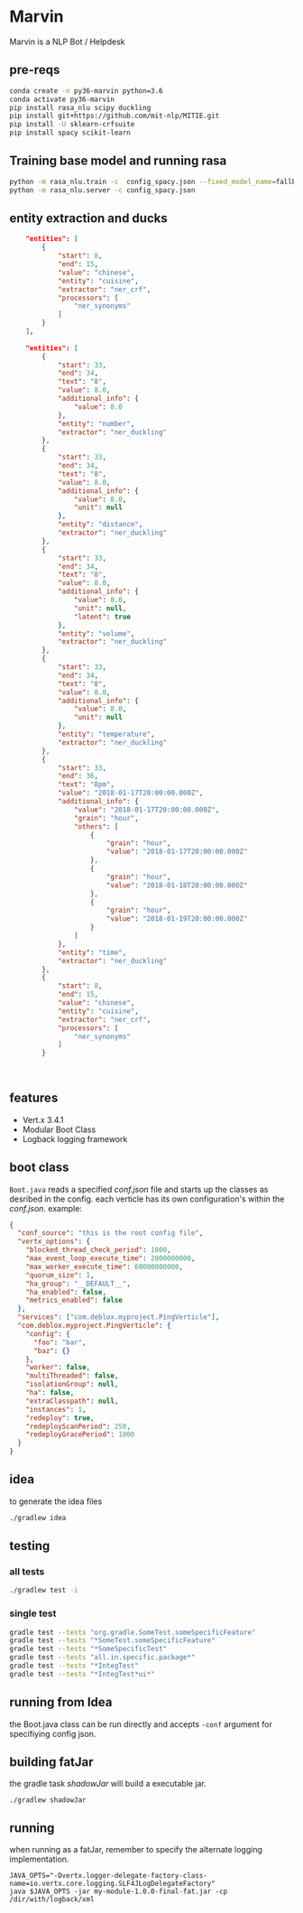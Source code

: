 # Marvin

Marvin is a NLP Bot / Helpdesk

## pre-reqs

```sh
conda create -n py36-marvin python=3.6
conda activate py36-marvin
pip install rasa_nlu scipy duckling 
pip install git+https://github.com/mit-nlp/MITIE.git
pip install -U sklearn-crfsuite
pip install spacy scikit-learn
```

## Training base model and running rasa

```sh
python -m rasa_nlu.train -c  config_spacy.json --fixed_model_name=fallback
python -m rasa_nlu.server -c config_spacy.json
```

## entity extraction and ducks

```json
    "entities": [
        {
            "start": 8,
            "end": 15,
            "value": "chinese",
            "entity": "cuisine",
            "extractor": "ner_crf",
            "processors": [
                "ner_synonyms"
            ]
        }
    ],
    
    "entities": [
        {
            "start": 33,
            "end": 34,
            "text": "8",
            "value": 8.0,
            "additional_info": {
                "value": 8.0
            },
            "entity": "number",
            "extractor": "ner_duckling"
        },
        {
            "start": 33,
            "end": 34,
            "text": "8",
            "value": 8.0,
            "additional_info": {
                "value": 8.0,
                "unit": null
            },
            "entity": "distance",
            "extractor": "ner_duckling"
        },
        {
            "start": 33,
            "end": 34,
            "text": "8",
            "value": 8.0,
            "additional_info": {
                "value": 8.0,
                "unit": null,
                "latent": true
            },
            "entity": "volume",
            "extractor": "ner_duckling"
        },
        {
            "start": 33,
            "end": 34,
            "text": "8",
            "value": 8.0,
            "additional_info": {
                "value": 8.0,
                "unit": null
            },
            "entity": "temperature",
            "extractor": "ner_duckling"
        },
        {
            "start": 33,
            "end": 36,
            "text": "8pm",
            "value": "2018-01-17T20:00:00.000Z",
            "additional_info": {
                "value": "2018-01-17T20:00:00.000Z",
                "grain": "hour",
                "others": [
                    {
                        "grain": "hour",
                        "value": "2018-01-17T20:00:00.000Z"
                    },
                    {
                        "grain": "hour",
                        "value": "2018-01-18T20:00:00.000Z"
                    },
                    {
                        "grain": "hour",
                        "value": "2018-01-19T20:00:00.000Z"
                    }
                ]
            },
            "entity": "time",
            "extractor": "ner_duckling"
        },
        {
            "start": 8,
            "end": 15,
            "value": "chinese",
            "entity": "cuisine",
            "extractor": "ner_crf",
            "processors": [
                "ner_synonyms"
            ]
        }
    
    
```


## features
* Vert.x 3.4.1
* Modular Boot Class
* Logback logging framework

## boot class
`Boot.java` reads a specified *conf.json* file and starts up the classes as desribed in the config. each verticle has its own configuration's within the *conf.json*. example:

```json
{
  "conf_source": "this is the root config file",
  "vertx_options": {
    "blocked_thread_check_period": 1000,
    "max_event_loop_execute_time": 2000000000,
    "max_worker_execute_time": 60000000000,
    "quorum_size": 1,
    "ha_group": "__DEFAULT__",
    "ha_enabled": false,
    "metrics_enabled": false
  },
  "services": ["com.deblox.myproject.PingVerticle"],
  "com.deblox.myproject.PingVerticle": {
    "config": {
      "foo": "bar",
      "baz": {}
    },
    "worker": false,
    "multiThreaded": false,
    "isolationGroup": null,
    "ha": false,
    "extraClasspath": null,
    "instances": 1,
    "redeploy": true,
    "redeployScanPeriod": 250,
    "redeployGracePeriod": 1000
  }
}
```

## idea
to generate the idea files

```sh
./gradlew idea
```

## testing

### all tests
```sh
./gradlew test -i
```

### single test

```sh
gradle test --tests "org.gradle.SomeTest.someSpecificFeature"
gradle test --tests "*SomeTest.someSpecificFeature"
gradle test --tests "*SomeSpecificTest"
gradle test --tests "all.in.specific.package*"
gradle test --tests "*IntegTest"
gradle test --tests "*IntegTest*ui*"
```

## running from Idea
the Boot.java class can be run directly and accepts `-conf` argument for specifiying config json.


## building fatJar
the gradle task *shadowJar* will build a executable jar.

```
./gradlew shadowJar
```

## running
when running as a fatJar, remember to specify the alternate logging implementation.


```
JAVA_OPTS="-Dvertx.logger-delegate-factory-class-name=io.vertx.core.logging.SLF4JLogDelegateFactory"
java $JAVA_OPTS -jar my-module-1.0.0-final-fat.jar -cp /dir/with/logback/xml
```

